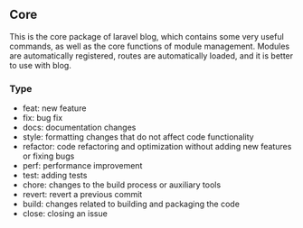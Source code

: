 ## Core

This is the core package of laravel blog, which contains some very useful commands, as well as the core functions of module management. Modules are automatically registered, routes are automatically loaded, and it is better to use with blog.
### Type
- feat: new feature
- fix: bug fix
- docs: documentation changes
- style: formatting changes that do not affect code functionality
- refactor: code refactoring and optimization without adding new features or fixing bugs
- perf: performance improvement
- test: adding tests
- chore: changes to the build process or auxiliary tools
- revert: revert a previous commit
- build: changes related to building and packaging the code
- close: closing an issue
